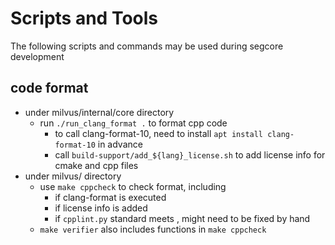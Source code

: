 # Scripts and Tools

The following scripts and commands may be used during segcore development

## code format

- under milvus/internal/core directory
  - run `./run_clang_format .` to format cpp code
    - to call clang-format-10, need to install `apt install clang-format-10` in advance
    - call `build-support/add_${lang}_license.sh` to add license info for cmake and cpp files
- under milvus/ directory
  - use `make cppcheck` to check format, including
    - if clang-format is executed
    - if license info is added
    - if `cpplint.py` standard meets , might need to be fixed by hand
  - `make verifier` also includes functions in `make cppcheck`
